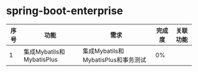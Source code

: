 # spring-boot-enterprise

|序号|功能|需求|完成度|关联功能|
|---|---|---|---|---|
|1|集成Mybatils和MybatisPlus|集成Mybatils和MybatisPlus和事务测试|0%||

